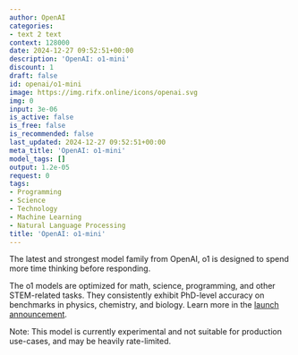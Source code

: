 ```yaml
---
author: OpenAI
categories:
- text 2 text
context: 128000
date: 2024-12-27 09:52:51+00:00
description: 'OpenAI: o1-mini'
discount: 1
draft: false
id: openai/o1-mini
image: https://img.rifx.online/icons/openai.svg
img: 0
input: 3e-06
is_active: false
is_free: false
is_recommended: false
last_updated: 2024-12-27 09:52:51+00:00
meta_title: 'OpenAI: o1-mini'
model_tags: []
output: 1.2e-05
request: 0
tags:
- Programming
- Science
- Technology
- Machine Learning
- Natural Language Processing
title: 'OpenAI: o1-mini'
---
```



The latest and strongest model family from OpenAI, o1 is designed to spend more time thinking before responding.

The o1 models are optimized for math, science, programming, and other STEM-related tasks. They consistently exhibit PhD-level accuracy on benchmarks in physics, chemistry, and biology. Learn more in the [launch announcement](https://openai.com/o1).

Note: This model is currently experimental and not suitable for production use-cases, and may be heavily rate-limited.


